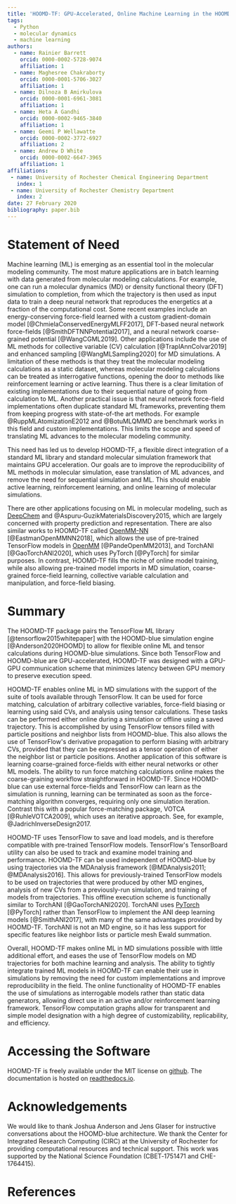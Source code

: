 ```yaml
---
title: 'HOOMD-TF: GPU-Accelerated, Online Machine Learning in the HOOMD-blue Molecular Dynamics Engine'
tags:
  - Python
  - molecular dynamics
  - machine learning
authors:
  - name: Rainier Barrett
    orcid: 0000-0002-5728-9074
    affiliation: 1
  - name: Maghesree Chakraborty
    orcid: 0000-0001-5706-3027
    affiliation: 1
  - name: Dilnoza B Amirkulova
    orcid: 0000-0001-6961-3081
    affiliation: 1
  - name: Heta A Gandhi
    orcid: 0000-0002-9465-3840
    affiliation: 1
  - name: Geemi P Wellawatte
    orcid: 0000-0002-3772-6927
    affiliation: 2
  - name: Andrew D White
    orcid: 0000-0002-6647-3965
    affiliation: 1
affiliations:
 - name: University of Rochester Chemical Engineering Department
   index: 1
 - name: University of Rochester Chemistry Department
   index: 2
date: 27 February 2020
bibliography: paper.bib
---
```


# Statement of Need

Machine learning (ML) is emerging as an essential tool in the molecular
modeling community. The most mature applications are in batch learning with data generated from molecular modeling calculations.
For example, one can run a molecular dynamics (MD) or density functional theory (DFT) simulation to completion, from which the trajectory is then used as
input data to train a deep neural network that reproduces the energetics at a fraction of the computational cost.
Some recent examples include an energy-conserving force-field learned with a custom gradient-domain
model [@ChmielaConservedEnergyMLFF2017], DFT-based neural network force-fields [@SmithDFTNNPotential2017],
and a neural network coarse-grained potential [@WangCGML2019]. Other applications include the use of ML methods for collective variable (CV) calculation [@TraplAnnColvar2019] and enhanced sampling [@WangMLSampling2020] for MD simulations. 
A limitation of these methods is that they treat the molecular modeling calculations as a static dataset, whereas molecular modeling calculations can be treated as interrogative functions, opening the door to methods like reinforcement learning or active learning. Thus there is a clear limitation of existing implementations due to their sequential nature of going from calculation to ML. Another practical issue is that neural network force-field implementations often duplicate standard ML frameworks, preventing them from keeping progress with state-of-the art methods. For example @RuppMLAtomizationE2012 and @BotuMLQMMD are benchmark works in this field and custom implementations. This limits the scope and speed of translating ML advances to the molecular modeling community.


This need has led us to develop HOOMD-TF, a flexible direct integration of a standard ML library and standard molecular simulation framework that maintains GPU acceleration. Our goals are to improve the reproducibility of ML methods in molecular simulation, ease translation of ML advances, and remove the need for sequential simulation and ML. This should enable active learning, reinforcement learning, and online learning of molecular simulations. 

There are other applications focusing on ML in molecular modeling, such as [DeepChem](https://www.deepchem.io/) and @Aspuru-GuzikMaterialsDiscovery2015,
which are largely concerned with property prediction and representation. There are also similar works to HOOMD-TF called
[OpenMM-NN](https://github.com/openmm/openmm-nn) [@EastmanOpenMMNN2018], which allows the use of pre-trained TensorFlow models in [OpenMM](http://openmm.org/) [@PandeOpenMM2013], and TorchANI [@GaoTorchANI2020], which uses PyTorch [@PyTorch] for similar purposes. In contrast,
HOOMD-TF fills the niche of online model training, while also allowing pre-trained model imports in MD simulation,
coarse-grained force-field learning, collective variable calculation and manipulation, and force-field biasing.

# Summary

The HOOMD-TF package pairs the TensorFlow ML library [@tensorflow2015whitepaper] with the HOOMD-blue
simulation engine [@Anderson2020HOOMD] to allow for flexible online ML and tensor calculations 
during HOOMD-blue simulations. Since both TensorFlow and HOOMD-blue are GPU-accelerated, HOOMD-TF
was designed with a GPU-GPU communication scheme that minimizes 
latency between GPU memory to preserve execution speed.

HOOMD-TF enables online ML in MD simulations with the support of the
suite of tools available through TensorFlow. It can be used for force matching,
calculation of arbitrary collective variables, force-field biasing or learning using said CVs, and analysis using tensor calculations. These tasks can be performed either online during a simulation or offline using a saved trajectory. This is accomplished by using TensorFlow tensors 
filled with particle positions and neighbor lists from HOOMD-blue. This also allows the use of TensorFlow's
derivative propagation to perform biasing with arbitrary CVs, provided that they can be expressed as a tensor operation of either the neighbor list or particle positions. Another application of this software is learning coarse-grained force-fields with either
neural networks or other ML models. The ability to run force matching calculations online makes
the coarse-graining workflow straightforward in HOOMD-TF. Since HOOMD-blue can use external force-fields and TensorFlow
can learn as the simulation is running, learning can be terminated as soon as the force-matching algorithm converges,
requiring only one simulation iteration. Contrast this with a popular force-matching package, VOTCA [@RuhleVOTCA2009], which uses an iterative approach. See, for example, @JadrichInverseDesign2017.

HOOMD-TF uses TensorFlow to save and load models, and is therefore compatible with pre-trained TensorFlow models. TensorFlow's TensorBoard
utility can also be used to track and examine model training and performance. HOOMD-TF can be used independent of HOOMD-blue by using trajectories via the MDAnalysis framework [@MDAnalysis2011; @MDAnalysis2016]. This allows for previously-trained TensorFlow
models to be used on trajectories that were produced by other MD engines, analysis of new CVs
from a previously-run simulation, and training of models from trajectories. This offline execution scheme is functionally similar to TorchANI [@GaoTorchANI2020]. TorchANI uses [PyTorch](https://pytorch.org/) [@PyTorch] rather than TensorFlow to implement the ANI deep learning models [@SmithANI2017], with many of the same advantages provided by HOOMD-TF. TorchANI is not an MD engine, so it has less support for specific features like neighbor lists or particle mesh Ewald summation.

Overall, HOOMD-TF makes online ML in MD simulations possible with little additional effort, and
eases the use of TensorFlow models on MD trajectories for both machine learning and analysis.
The ability to tightly integrate trained ML models in HOOMD-TF can enable their use in simulations 
by removing the need for custom implementations and improve reproducibility in the field. The online functionality of HOOMD-TF enables the use of simulations as interrogable models rather than static data generators, allowing direct use in an active and/or reinforcement learning framework.
TensorFlow computation graphs allow for transparent and simple model designation with a high
 degree of customizability, replicability, and efficiency.

# Accessing the Software

HOOMD-TF is freely available under the MIT license on [github](https://github.com/ur-whitelab/hoomd-tf). 
The documentation is hosted on [readthedocs.io](https://hoomd-tf.readthedocs.io/en/latest/).


# Acknowledgements

We would like to thank Joshua Anderson and Jens Glaser for instructive conversations about the HOOMD-blue architecture. We thank the Center for Integrated Research Computing (CIRC) at the University of Rochester for providing computational resources and technical support. This work was supported by the National Science Foundation (CBET‐1751471  and CHE-1764415).

# References